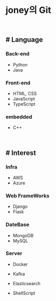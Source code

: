# joney의 Git

<br>

## # Language

### Back-end

* Python
* Java



### Front-end

- HTML, CSS
- JavaScript
- TypeScript



### embedded

- C++



<br>

## # Interest

### Infra

* AWS
* Azure



### Web FrameWorks

* Django
* Flask



### DateBase

* MongoDB
* MySQL



### Server

- Docker
- Kafka
- Elasticsearch

- ShellScript



